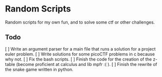 # Random Scripts
Random scripts for my own fun, and to solve some ctf or other challenges.

## Todo
[ ] Write an argument parser for a main file that runs a solution for a project euler problem.
[ ] Write solutions for some picoCTF problems in c because why not.
[ ] Fix the bash scripts.
[ ] Finish the code for the creation of the z-table (become proficient at calculus and lib mpfr :( ).
[ ] Finish the rewrite of the snake game written in python.
